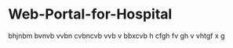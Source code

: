 Web-Portal-for-Hospital
=======================
bhjnbm bvnvb 
vvbn cvbncvb vvb
v bbxcvb h
cfgh fv gh
v vhtgf
x g
